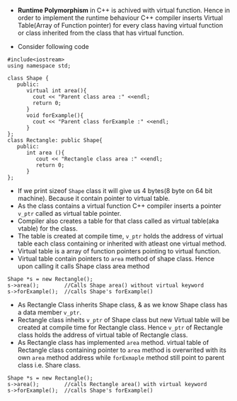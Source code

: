 

- **Runtime Polymorphism** in C++ is achived with virtual function. Hence in order to implement the runtime behaviour C++ compiler inserts Virtual Table(Array of Function pointer) for every class having virtual function or class inherited from the class that has virtual function. 

- Consider following code 
```
#include<iostream>
using namespace std;

class Shape {
   public:
      virtual int area(){
      	cout << "Parent class area :" <<endl;
        return 0;
      }
      void forExample(){
      	cout << "Parent class forExample :" <<endl;
      }
};
class Rectangle: public Shape{
   public:
      int area (){ 
         cout << "Rectangle class area :" <<endl;
         return 0; 
      }
};
```

- If we print sizeof `Shape` class it will give us 4 bytes(8 byte on 64 bit machine). Because it contain pointer to virtual table.
- As the class contains a virtual function C++ compiler inserts a pointer `v_ptr` called as virtual table pointer. 
- Compiler also creates a table for that class called as virtual table(aka vtable) for the class. 
- The table is created at compile time, `v_ptr` holds the address of virtual table each class containing or inherited with atleast one virtual method. 
- Virtual table is a array of function pointers pointing to virtual function.
- Virtual table contain pointers to `area` method of shape class. Hence upon calling it calls Shape class area method
```
Shape *s = new Rectangle();
s->area();        //Calls Shape area() without virtual keyword
s->forExample();  //calls Shape's forExample()
```

- As Rectangle Class inherits Shape class, & as we know Shape class has a data member `v_ptr`. 
- Rectangle class inheits `v_ptr` of Shape class but new Virtual table will be created at compile time for Rectangle class. Hence `v_ptr` of Rectangle class holds the address of virtual table of Rectangle class. 
- As Rectangle class has implemented `area` method. virtual table of Rectangle class containing pointer to `area` method is overwrited with its own `area` method address while `forExmaple` method still point to parent class i.e. Share class.

```
Shape *s = new Rectangle();
s->area();        //calls Rectangle area() with virtual keyword
s->forExample();  //calls Shape's forExample()
```

